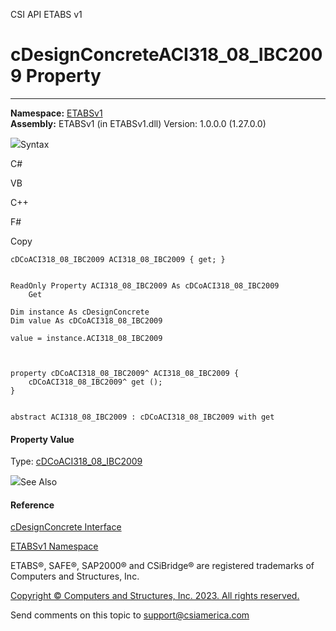 ﻿

CSI API ETABS v1

# cDesignConcreteACI318_08_IBC2009 Property  
  
---  
  
**Namespace:** [ETABSv1](2780f1b8-2033-5289-2298-1cdb2a7508d9.htm)  
**Assembly:** ETABSv1 (in ETABSv1.dll) Version: 1.0.0.0 (1.27.0.0)

![](../icons/SectionExpanded.png)Syntax

C#

VB

C++

F#

Copy

    
    
    cDCoACI318_08_IBC2009 ACI318_08_IBC2009 { get; }
    
    
    ReadOnly Property ACI318_08_IBC2009 As cDCoACI318_08_IBC2009
    	Get
    
    Dim instance As cDesignConcrete
    Dim value As cDCoACI318_08_IBC2009
    
    value = instance.ACI318_08_IBC2009
    
    
    
    property cDCoACI318_08_IBC2009^ ACI318_08_IBC2009 {
    	cDCoACI318_08_IBC2009^ get ();
    }
    
    
    abstract ACI318_08_IBC2009 : cDCoACI318_08_IBC2009 with get
    

#### Property Value

Type: [cDCoACI318_08_IBC2009](23a9047c-4a13-cd7e-42a2-1909a4342bf1.htm)

![](../icons/SectionExpanded.png)See Also

#### Reference

[cDesignConcrete Interface](692d8043-f8d2-9265-f110-3f37b97ae059.htm)

[ETABSv1 Namespace](2780f1b8-2033-5289-2298-1cdb2a7508d9.htm)

ETABS®, SAFE®, SAP2000® and CSiBridge® are registered trademarks of Computers
and Structures, Inc.  

[Copyright © Computers and Structures, Inc. 2023. All rights
reserved.](http://www.csiamerica.com)

Send comments on this topic to
[support@csiamerica.com](mailto:support%40csiamerica.com?Subject=CSI%20API%20ETABS%20v1)

